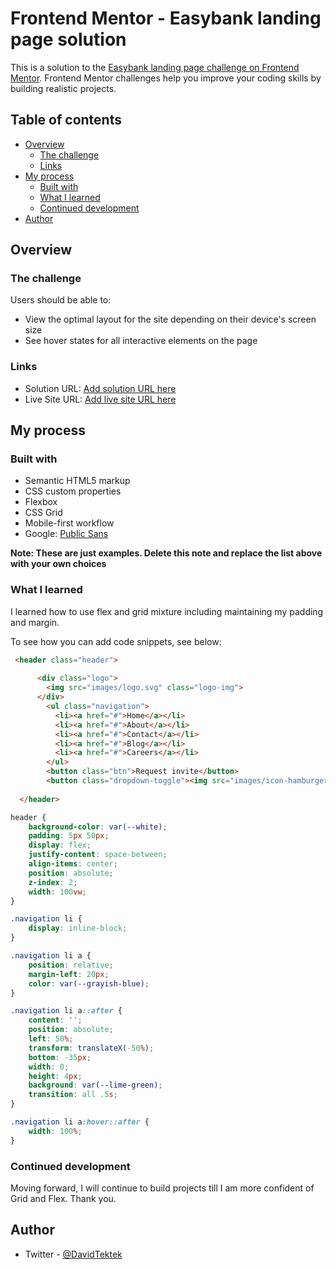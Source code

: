 # Frontend Mentor - Easybank landing page solution

This is a solution to the [Easybank landing page challenge on Frontend Mentor](https://www.frontendmentor.io/challenges/easybank-landing-page-WaUhkoDN). Frontend Mentor challenges help you improve your coding skills by building realistic projects. 

## Table of contents

- [Overview](#overview)
  - [The challenge](#the-challenge)
  - [Links](#links)
- [My process](#my-process)
  - [Built with](#built-with)
  - [What I learned](#what-i-learned)
  - [Continued development](#continued-development)
- [Author](#author)


## Overview

### The challenge

Users should be able to:

- View the optimal layout for the site depending on their device's screen size
- See hover states for all interactive elements on the page


### Links

- Solution URL: [Add solution URL here](https://your-solution-url.com)
- Live Site URL: [Add live site URL here](https://your-live-site-url.com)

## My process

### Built with

- Semantic HTML5 markup
- CSS custom properties
- Flexbox
- CSS Grid
- Mobile-first workflow
- Google: [Public Sans](https://fonts.google.com/specimen/Public+Sans)

**Note: These are just examples. Delete this note and replace the list above with your own choices**

### What I learned

I learned how to use flex and grid mixture including maintaining my padding and margin.

To see how you can add code snippets, see below:

```html
 <header class="header">
    
      <div class="logo">
        <img src="images/logo.svg" class="logo-img">
      </div>
        <ul class="navigation">
          <li><a href="#">Home</a></li>
          <li><a href="#">About</a></li>
          <li><a href="#">Contact</a></li>
          <li><a href="#">Blog</a></li>
          <li><a href="#">Careers</a></li>
        </ul>
        <button class="btn">Request invite</button>
        <button class="dropdown-toggle"><img src="images/icon-hamburger.svg"></button>
    
  </header>
```
```css
header {
    background-color: var(--white);
    padding: 5px 50px;
    display: flex;
    justify-content: space-between;
    align-items: center;
    position: absolute;
    z-index: 2;
    width: 100vw;
}

.navigation li {
    display: inline-block;
}

.navigation li a {
    position: relative;
    margin-left: 20px;
    color: var(--grayish-blue);
}

.navigation li a::after {
    content: '';
    position: absolute;
    left: 50%;
    transform: translateX(-50%);
    bottom: -35px;
    width: 0;
    height: 4px;
    background: var(--lime-green);
    transition: all .5s;
}

.navigation li a:hover::after {
    width: 100%;
}
```


### Continued development

Moving forward, I will continue to build projects till I am more confident of Grid and Flex. Thank you.

## Author

- Twitter - [@DavidTektek](https://www.twitter.com/DavidTektek)

